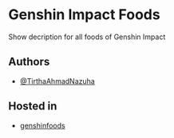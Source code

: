 # Genshin Impact Foods
Show decription for all foods of Genshin Impact

## Authors

- [@TirthaAhmadNazuha](https://www.github.com/TirthaAhmadNazuha)

## Hosted in

- [genshinfoods](https://genshinfoods.netlify.app)
